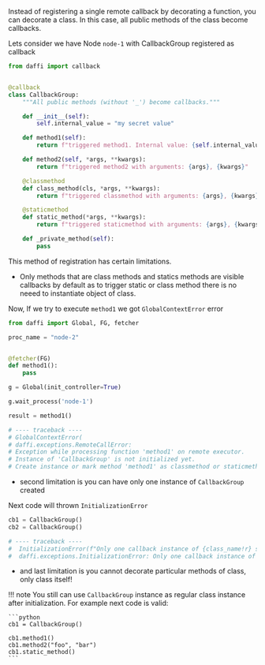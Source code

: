 Instead of registering a single remote callback by decorating a function, you can decorate a class.
In this case, all public methods of the class become callbacks.


Lets consider we have Node `node-1` with CallbackGroup registered as callback
```python
from daffi import callback


@callback
class CallbackGroup:
    """All public methods (without '_') become callbacks."""

    def __init__(self):
        self.internal_value = "my secret value"

    def method1(self):
        return f"triggered method1. Internal value: {self.internal_value}"

    def method2(self, *args, **kwargs):
        return f"triggered method2 with arguments: {args}, {kwargs}"

    @classmethod
    def class_method(cls, *args, **kwargs):
        return f"triggered classmethod with arguments: {args}, {kwargs}"

    @staticmethod
    def static_method(*args, **kwargs):
        return f"triggered staticmethod with arguments: {args}, {kwargs}"

    def _private_method(self):
        pass
```

This method of registration has certain limitations.

- Only methods that are class methods and statics methods are visible callbacks by default
as to trigger static or class method there is no neeed to instantiate object of class.
  
Now, If we try to execute `method1` we got `GlobalContextError` error

```python
from daffi import Global, FG, fetcher

proc_name = "node-2"


@fetcher(FG)
def method1():
    pass

g = Global(init_controller=True)

g.wait_process('node-1')

result = method1()

# ---- traceback ----
# GlobalContextError(
# daffi.exceptions.RemoteCallError:
# Exception while processing function 'method1' on remote executor.
# Instance of 'CallbackGroup' is not initialized yet.
# Create instance or mark method 'method1' as classmethod or staticmethod
```

- second limitation is you can have only one instance of `CallbackGroup` created

Next code will thrown `InitializationError`
```python
cb1 = CallbackGroup()
cb2 = CallbackGroup()

# ---- traceback ----
#  InitializationError(f"Only one callback instance of {class_name!r} should be created.")
#  daffi.exceptions.InitializationError: Only one callback instance of 'CallbackGroup' should be created.
```

- and last limitation is you cannot decorate particular methods of class, only class itself!

!!! note
    You still can use `CallbackGroup` instance as regular class instance after initialization.
    For example next code is valid:
    
    ```python
    cb1 = CallbackGroup()

    cb1.method1()
    cb1.method2("foo", "bar")
    cb1.static_method()
    ```
